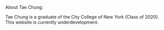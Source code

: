 About Tae Chung:

Tae Chung is a graduate of the City College of New York (Class of 2020). This website is currently underdevelopment.